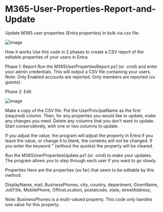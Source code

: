 # M365-User-Properties-Report-and-Update
Update M365 user properties (Entra properties) in bulk via csv file.

![image](https://github.com/ITAutomator/M365-User-Properties-Report-and-Update/assets/135157036/b0d4e774-e69f-48f1-adca-81b6957d2412)

How it works
Use this code in 2 phases to create a CSV report of the editable properties of your users in Entra.

Phase 1: Report
Run the M365UserPropertiesReport.ps1 (or .cmd) and enter your admin credentials.
This will output a CSV file containing your users.
Note: Only Enabled accounts are reported.  Only members are reported (vs guests).

Phase 2: Edit

![image](https://github.com/ITAutomator/M365-User-Properties-Report-and-Update/assets/135157036/23ddc22b-469d-44ed-8f97-f435e5909e93)

Make a copy of the CSV file.  Put the UserPrincipalName as the first (required) column.
Then, for any properties you would like to update, make any changes you need.
Delete any columns that you don’t want to update.
Start conservatively, with one or two columns to update.

If you adjust the value, the program will adjust the property in Entra
If you leave the value, or change it to blank, the contents will not be changed.
If you enter the keyword ‘<clear>’ (without the quotes) the property will be cleared.

Run the M365UserPropertiesUpdate.ps1 (or .cmd) to make your updates.
The program allows you to step through each user if you want to go slowly.

Properties
Here are the properties (so far) that seem to be editable by this method.

DisplayName, mail,  BusinessPhones, city, country, department, GivenName, JobTitle,  MobilePhone, OfficeLocation, postalcode, state, streetAddress,

Note: BusinessPhones is a multi-valued property.  This code only handles one value for this property.
